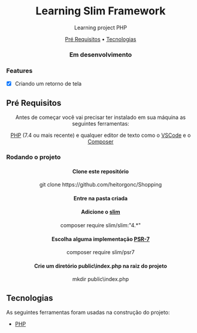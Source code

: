 <h1 align="center">Learning Slim Framework</h1>

<p align="center">Learning project PHP</p>

<p align="center">
 <a href="#preRequisitos">Pré Requisitos</a> •
 <a href="#tecnologias">Tecnologias</a>
</p>

<h3 align="center"> Em desenvolvimento</h3>

<h3>Features</h3>

- [X] Criando um retorno de tela

<h2 id="preRequisitos">Pré Requisitos</h2>

<p align="center">Antes de começar você vai precisar ter instalado em sua máquina as seguintes ferramentas:</p>
<p align="center"><a href="https://www.php.net/downloads">PHP</a> (7.4 ou mais recente) e qualquer editor de texto como o <a href="https://code.visualstudio.com/">VSCode</a> 
  e o <a href="https://getcomposer.org/doc/00-intro.md">Composer</a></p>

<h3>Rodando o projeto</h3>

<h4 align="center">Clone este repositório</h4>
<p align="center">git clone https://github.com/heitorgonc/Shopping</p>
<h4 align="center">Entre na pasta criada</h4>
<h4 align="center">Adicione o <a href="https://www.slimframework.com/docs/v4/start/installation.html#step-2-install-slim">slim</a></h4>
<p align="center">composer require slim/slim:"4.*"</p>
<h4 align="center">Escolha alguma implementação <a href="https://www.slimframework.com/docs/v4/start/installation.html#step-3-install-a-psr-7-implementation-and-serverrequest-creator">PSR-7</a></h4>
<p align="center">composer require slim/psr7</p>
<h4 align="center">Crie um diretório public\index.php na raiz do projeto</h4>
<p align="center">mkdir public\index.php</p>

<h2 id="#tecnologias">Tecnologias</h2>

As seguintes ferramentas foram usadas na construção do projeto:

- [PHP](https://php.net/)

